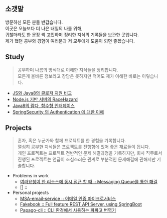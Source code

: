 ## 소갯말

방문하신 모든 분들 반갑습니다.<br>
이곳은 오늘보다 더 나은 내일의 나를 위해,<br> 귀찮더라도 한 문장 씩 고민하며 정리한 지식의 기록들을 보관한 곳입니다.<br>
제가 했던 공부와 경험이 여러분과 저 모두에게 도움이 되면 좋겠습니다.

## Study

> 공부하며 나름의 방식대로 이해한 지식들을 정리합니다.<br>
> 모든게 올바른 정보라고 장담은 못하지만 적어도 제가 이해한 바로는 이렇습니다.

- [JS와 Java8의 클로저 지원 비교](./posting/JS와_Java8의_클로저_지원_비교)
- [Node.js 기반 서버의 RaceHazard](./posting/Nodejs_기반_서버의_RaceHazard)
- [Java8의 람다, 함수형 인터페이스](./posting/Java8의_람다_함수형인터페이스)
- [SpringSecurity 의 Authentication 에 대한 이해](./posting/Spring_Security의_Authentication에_대한_이해)

## Projects

> 혼자, 혹은 누군가와 함께 프로젝트를 한 경험을 기록합니다.<br>
> 열심히 공부한 지식들은 프로젝트를 진행함에 있어 좋은 재료들이 됩니다.<br>
> 개인 프로젝트는 프로젝트 전반적인 문제 해결과정을 기록하지만, 회사 직무로서 진행된 프로젝트는 언급이 조심스러운 관계로 부분적인 문제해결에 관해서만 기술합니다.

- Problems in work
    - [여러요청이 한 리소스에 동시 접근 할 때 :: Messaging Queue를 통한 해결](./projects/work/여러_요청이_한_리소스에_동시_접근_할_때)
    - [] :: 
- Personal projects
    - [MSA-email-service :: 이메일 인증 마이크로서비스](./projects/personal/msa-email-service/index)
    - [Fakebook :: Full feature REST API Server, using SpringBoot](projects/personal/fakebook/index)
    - [Papago-cli :: CLI 환경에서 사용하는 파파고 번역기](./projects/personal/papago-cli/index)

